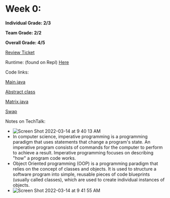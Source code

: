 # Week 0:

**Individual Grade: 2/3**

**Team Grade: 2/2**

**Overall Grade: 4/5**

[Review Ticket](https://github.com/amanj31/Aman-T3-indiv/issues/1)

Runtime: (found on Repl) [Here](https://replit.com/@AmanJain25/Aman-T3-indiv#Main.java)

Code links:

[Main.java](https://github.com/amanj31/Aman-T3-indiv/blob/2c1cd6b9136a23a9a5f98bc85e050a5a0026816e/Main.java#L1-L58)

[Abstract class](https://github.com/amanj31/Aman-T3-indiv/blob/2c1cd6b9136a23a9a5f98bc85e050a5a0026816e/Skeleton.java#L1-L17)

[Matrix.java](https://github.com/amanj31/Aman-T3-indiv/blob/2c1cd6b9136a23a9a5f98bc85e050a5a0026816e/Matrix.java#L1-L76)

[Swap](https://github.com/amanj31/Aman-T3-indiv/blob/2c1cd6b9136a23a9a5f98bc85e050a5a0026816e/IntByReference.java#L1-L26)

Notes on TechTalk:
* ![Screen Shot 2022-03-14 at 9 40 13 AM](https://user-images.githubusercontent.com/60991517/158219316-79efe188-61bf-4535-93b2-4ab3008ab76a.png)
* In computer science, imperative programming is a programming paradigm that uses statements that change a program's state. An imperative program consists of commands for the computer to perform to achieve a result. Imperative programming focuses on describing "how" a program code works.
* Object Oriented programming (OOP) is a programming paradigm that relies on the concept of classes and objects. It is used to structure a software program into simple, reusable pieces of code blueprints (usually called classes), which are used to create individual instances of objects.
* ![Screen Shot 2022-03-14 at 9 41 55 AM](https://user-images.githubusercontent.com/60991517/158219634-40da24bb-9420-4c72-8982-825b5909676c.png)
